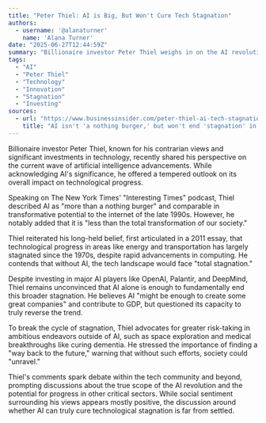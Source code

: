 ```yaml
---
title: "Peter Thiel: AI is Big, But Won't Cure Tech Stagnation"
authors:
  - username: '@alanaturner'
    name: 'Alana Turner'
date: "2025-06-27T12:44:59Z"
summary: "Billionaire investor Peter Thiel weighs in on the AI revolution, calling it transformative but questioning its ability to end a broader stagnation in technological progress outside of computing."
tags:
  - "AI"
  - "Peter Thiel"
  - "Technology"
  - "Innovation"
  - "Stagnation"
  - "Investing"
sources:
  - url: "https://www.businessinsider.com/peter-thiel-ai-tech-stagnation-2025-6"
    title: "AI isn't 'a nothing burger,' but won't end 'stagnation' in tech, says Peter Thiel"
---
```


Billionaire investor Peter Thiel, known for his contrarian views and significant investments in technology, recently shared his perspective on the current wave of artificial intelligence advancements. While acknowledging AI's significance, he offered a tempered outlook on its overall impact on technological progress.

Speaking on The New York Times' "Interesting Times" podcast, Thiel described AI as "more than a nothing burger" and comparable in transformative potential to the internet of the late 1990s. However, he notably added that it is "less than the total transformation of our society."

Thiel reiterated his long-held belief, first articulated in a 2011 essay, that technological progress in areas like energy and transportation has largely stagnated since the 1970s, despite rapid advancements in computing. He contends that without AI, the tech landscape would face "total stagnation."

Despite investing in major AI players like OpenAI, Palantir, and DeepMind, Thiel remains unconvinced that AI alone is enough to fundamentally end this broader stagnation. He believes AI "might be enough to create some great companies" and contribute to GDP, but questioned its capacity to truly reverse the trend.

To break the cycle of stagnation, Thiel advocates for greater risk-taking in ambitious endeavors outside of AI, such as space exploration and medical breakthroughs like curing dementia. He stressed the importance of finding a "way back to the future," warning that without such efforts, society could "unravel."

Thiel's comments spark debate within the tech community and beyond, prompting discussions about the true scope of the AI revolution and the potential for progress in other critical sectors. While social sentiment surrounding his views appears mostly positive, the discussion around whether AI can truly cure technological stagnation is far from settled.
